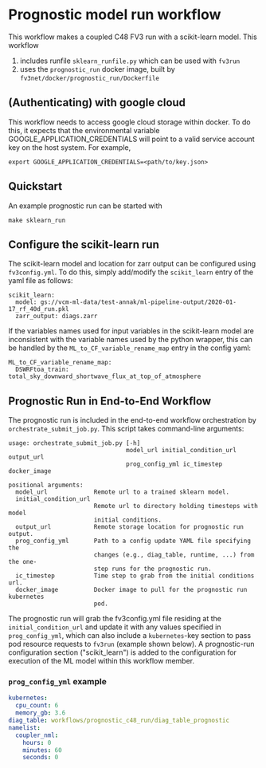 Prognostic model run workflow
=============================

This workflow makes a coupled C48 FV3 run with a scikit-learn model. This workflow
1. includes runfile `sklearn_runfile.py` which can be used with `fv3run`
1. uses the `prognostic_run` docker image, built by `fv3net/docker/prognostic_run/Dockerfile`

(Authenticating) with google cloud
--------------------------------

This workflow needs to access google cloud storage within docker. To do this,
it expects that the environmental variable GOOGLE_APPLICATION_CREDENTIALS
will point to a valid service account key on the host system. For example,

    export GOOGLE_APPLICATION_CREDENTIALS=<path/to/key.json>

Quickstart
----------

An example prognostic run can be started with

	make sklearn_run

Configure the scikit-learn run
------------------------------------------

The scikit-learn model and location for zarr output can be configured using `fv3config.yml`. To do this, simply add/modify the `scikit_learn` entry of the yaml file as follows:
```
scikit_learn:
  model: gs://vcm-ml-data/test-annak/ml-pipeline-output/2020-01-17_rf_40d_run.pkl
  zarr_output: diags.zarr
```

If the variables names used for input variables in the scikit-learn model are inconsistent with the variable names used by the python wrapper, this can be handled by the `ML_to_CF_variable_rename_map` entry in the config yaml:
```
ML_to_CF_variable_rename_map:
  DSWRFtoa_train: total_sky_downward_shortwave_flux_at_top_of_atmosphere
```

Prognostic Run in End-to-End Workflow
-------------------------------------

The prognostic run is included in the end-to-end workflow orchestration by `orchestrate_submit_job.py`.  This script takes command-line arguments:

```
usage: orchestrate_submit_job.py [-h]
                                 model_url initial_condition_url output_url
                                 prog_config_yml ic_timestep docker_image

positional arguments:
  model_url             Remote url to a trained sklearn model.
  initial_condition_url
                        Remote url to directory holding timesteps with model
                        initial conditions.
  output_url            Remote storage location for prognostic run output.
  prog_config_yml       Path to a config update YAML file specifying the
                        changes (e.g., diag_table, runtime, ...) from the one-
                        step runs for the prognostic run.
  ic_timestep           Time step to grab from the initial conditions url.
  docker_image          Docker image to pull for the prognostic run kubernetes
                        pod.
```

The prognostic run will grab the fv3config.yml file residing at the `initial_condition_url` and update it with any values specified in `prog_config_yml`, which can also include a `kubernetes`-key section to pass pod resource requests to `fv3run` (example shown below).  A prognostic-run configuration section ("scikit_learn") is added to the configuration for execution of the ML model within this workflow member.

### `prog_config_yml` example

```yaml
kubernetes:
  cpu_count: 6
  memory_gb: 3.6
diag_table: workflows/prognostic_c48_run/diag_table_prognostic
namelist:
  coupler_nml:
    hours: 0
    minutes: 60
    seconds: 0
```
